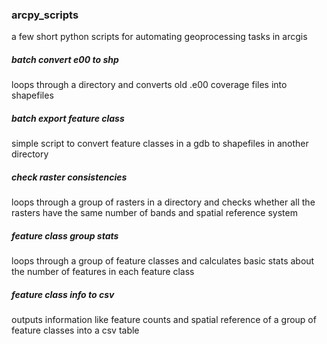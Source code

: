 ### arcpy_scripts

a few short python scripts for automating geoprocessing tasks in arcgis



##### batch convert e00 to shp
loops through a directory and converts old .e00 coverage files into shapefiles

##### batch export feature class
simple script to convert feature classes in a gdb to shapefiles in another directory

##### check raster consistencies
loops through a group of rasters in a directory and checks whether all the rasters have the same number of bands and spatial reference system

##### feature class group stats
loops through a group of feature classes and calculates basic stats about the number of features in each feature class

##### feature class info to csv
outputs information like feature counts and spatial reference of a group of feature classes into a csv table

